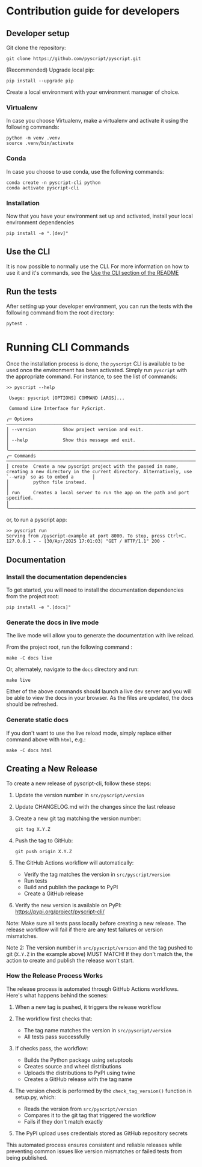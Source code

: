 # Contribution guide for developers

## Developer setup

Git clone the repository:

```shell
git clone https://github.com/pyscript/pyscript.git
```

(Recommended) Upgrade local pip:

```shell
pip install --upgrade pip
```

Create a local environment with your environment manager of choice.

### Virtualenv

In case you choose Virtualenv, make a virtualenv and activate it using the following commands:

```shell
python -m venv .venv
source .venv/bin/activate
```

### Conda

In case you choose to use conda, use the following commands:

```shell
conda create -n pyscript-cli python
conda activate pyscript-cli
```

### Installation

Now that you have your environment set up and activated, install your local environment dependencies

```shell
pip install -e ".[dev]"
```

## Use the CLI

It is now possible to normally use the CLI. For more information on how to use it and it's commands, see the [Use the CLI section of the README](README.md)

## Run the tests

After setting up your developer environment, you can run the tests with the following command from the root directory:

```shell
pytest .
```

# Running CLI Commands

Once the installation process is done, the `pyscript` CLI is available to be used once the environment has been
activated. Simply run `pyscript` with the appropriate command. For instance, to see the list of commands:

```shell
>> pyscript --help

 Usage: pyscript [OPTIONS] COMMAND [ARGS]...

 Command Line Interface for PyScript.

╭─ Options ────────────────────────────────────────────────────────────────────────────────────────────────────────────────────────────────────────────────────────────╮
│ --version          Show project version and exit.                                                                                                                    │
│ --help             Show this message and exit.                                                                                                                       │
╰──────────────────────────────────────────────────────────────────────────────────────────────────────────────────────────────────────────────────────────────────────╯
╭─ Commands ───────────────────────────────────────────────────────────────────────────────────────────────────────────────────────────────────────────────────────────╮
│ create  Create a new pyscript project with the passed in name, creating a new directory in the current directory. Alternatively, use `--wrap` so as to embed a       │
│         python file instead.                                                                                                                                         │
│ run     Creates a local server to run the app on the path and port specified.                                                                                        │
╰──────────────────────────────────────────────────────────────────────────────────────────────────────────────────────────────────────────────────────────────────────╯
```

or, to run a pyscript app:

```shell
>> pyscript run
Serving from /pyscript-example at port 8000. To stop, press Ctrl+C.
127.0.0.1 - - [30/Apr/2025 17:01:03] "GET / HTTP/1.1" 200 -
```

## Documentation

### Install the documentation dependencies

To get started, you will need to install the documentation dependencies from the project root:

```shell
pip install -e ".[docs]"
```

### Generate the docs in live mode

The live mode will allow you to generate the documentation with live reload.

From the project root, run the following command :

```shell
make -C docs live
```

Or, alternately, navigate to the `docs` directory and run:

```shell
make live
```

Either of the above commands should launch a live dev server and you will be able to view the
docs in your browser.
As the files are updated, the docs should be refreshed.

### Generate static docs

If you don't want to use the live reload mode, simply replace either command above with `html`,
e.g.:

```shell
make -C docs html
```


## Creating a New Release

To create a new release of pyscript-cli, follow these steps:

1. Update the version number in `src/pyscript/version`

2. Update CHANGELOG.md with the changes since the last release

3. Create a new git tag matching the version number:
   ```shell
   git tag X.Y.Z
   ```

4. Push the tag to GitHub:
   ```shell
   git push origin X.Y.Z
   ```

5. The GitHub Actions workflow will automatically:
   - Verify the tag matches the version in `src/pyscript/version`
   - Run tests
   - Build and publish the package to PyPI
   - Create a GitHub release

6. Verify the new version is available on PyPI: https://pypi.org/project/pyscript-cli/

Note: Make sure all tests pass locally before creating a new release. The release workflow will fail if there are any test failures or version mismatches.

Note 2: The version number in `src/pyscript/version` and the tag pushed to git (`X.Y.Z` in the example above) MUST MATCH! If they don't match the, the
action to create and publish the release won't start.


### How the Release Process Works

The release process is automated through GitHub Actions workflows. Here's what happens behind the scenes:

1. When a new tag is pushed, it triggers the release workflow
2. The workflow first checks that:
   - The tag name matches the version in `src/pyscript/version`
   - All tests pass successfully

3. If checks pass, the workflow:
   - Builds the Python package using setuptools
   - Creates source and wheel distributions
   - Uploads the distributions to PyPI using twine
   - Creates a GitHub release with the tag name

4. The version check is performed by the `check_tag_version()` function in setup.py, which:
   - Reads the version from `src/pyscript/version`
   - Compares it to the git tag that triggered the workflow
   - Fails if they don't match exactly

5. The PyPI upload uses credentials stored as GitHub repository secrets

This automated process ensures consistent and reliable releases while preventing common issues like version mismatches or failed tests from being published.
